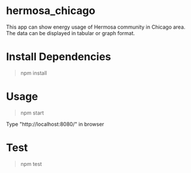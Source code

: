 # hermosa_chicago




This app can show energy usage of Hermosa community in  Chicago area. The data can be displayed in tabular or graph format. 

# Install Dependencies

>npm install


# Usage

>npm start

Type "http://localhost:8080/" in browser

# Test

>npm test
